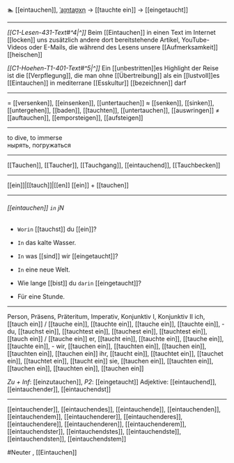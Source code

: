 🏊 [[eintauchen]], [ˈaɪ̯ntaʊ̯xn̩](https://youglish.com/pronounce/eintauchen/german) → [[tauchte ein]] → [[eingetaucht]]

---
*[[C1-Lesen-431-Text#^4|^]]* Beim [[Eintauchen]] in einen Text im Internet [[locken]] uns zusätzlich andere dort bereitstehende Artikel, YouTube-Videos oder E-Mails, die während des Lesens unsere [[Aufmerksamkeit]] [[heischen]]

*[[C1-Hoehen-T1-401-Text#^5|^]]* Ein [[unbestritten]]es Highlight der Reise ist die [[Verpflegung]], die man ohne [[Übertreibung]] als ein [[lustvoll]]es [[Eintauchen]] in mediterrane [[Esskultur]] [[bezeichnen]] darf

---
= [[versenken]], [[einsenken]], [[untertauchen]]
≈ [[senken]], [[sinken]], [[untergehen]], [[baden]], [[tauchten]], [[untertauchen]], [[auswringen]]
≠ [[auftauchen]], [[emporsteigen]], [[aufsteigen]]

---
to dive, to immerse  
нырять, погружаться

---
[[Tauchen]], [[Taucher]], [[Tauchgang]], [[eintauchend]], [[Tauchbecken]]

---
[[ein]]|[[tauch]]|[[en]]
[[ein]] + [[tauchen]]


---
###### [[eintauchen]] `in` jN
- `Worin` [[tauchst]] du [[ein]]?
- `In` das kalte Wasser.

- `In` was [[sind]] wir [[eingetaucht]]?
- `In` eine neue Welt.

- Wie lange [[bist]] du `darin` [[eingetaucht]]?
- Für eine Stunde.

---
Person, Präsens, Präteritum, Imperativ, Konjunktiv I, Konjunktiv II
ich, [[tauch ein]] / [[tauche ein]], [[tauchte ein]], [[tauche ein]], [[tauchte ein]], -
du, [[tauchst ein]], [[tauchtest ein]], [[tauchest ein]], [[tauchtest ein]], [[tauch ein]] / [[tauche ein]]
er, [[taucht ein]], [[tauchte ein]], [[tauche ein]], [[tauchte ein]], -
wir, [[tauchen ein]], [[tauchten ein]], [[tauchen ein]], [[tauchten ein]], [[tauchen ein]]
ihr, [[taucht ein]], [[tauchtet ein]], [[tauchet ein]], [[tauchtet ein]], [[taucht ein]]
sie, [[tauchen ein]], [[tauchten ein]], [[tauchen ein]], [[tauchten ein]], [[tauchen ein]]

*Zu + Inf*: [[einzutauchen]], *P2*: [[eingetaucht]]
Adjektive: [[eintauchend]], [[eintauchender]], [[eintauchendst]]

---
[[eintauchender]], [[eintauchendes]], [[eintauchende]], [[eintauchenden]], [[eintauchendem]], [[eintauchenderer]], [[eintauchenderes]], [[eintauchendere]], [[eintauchenderen]], [[eintauchenderem]], [[eintauchendster]], [[eintauchendstes]], [[eintauchendste]], [[eintauchendsten]], [[eintauchendstem]]

#Neuter , [[Eintauchen]]